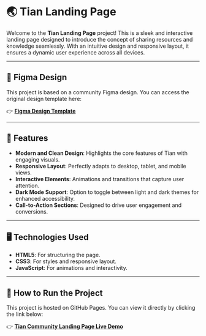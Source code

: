 # 🌏 Tian Landing Page

Welcome to the **Tian Landing Page** project! This is a sleek and interactive landing page designed to introduce the concept of sharing resources and knowledge seamlessly. With an intuitive design and responsive layout, it ensures a dynamic user experience across all devices.

---

## 🎨 Figma Design

This project is based on a community Figma design. You can access the original design template here:

👉 [**Figma Design Template**](https://www.figma.com/design/Yj6GZtiSYAiTll93ygZ9fm/FREE-LANDING-PAGE-TEMPLATE---RESPONSIVE-(Community)?node-id=1-2&p=f&t=gNu73hbyE56tr6tq-0)

---

## 🌟 Features

- **Modern and Clean Design**: Highlights the core features of Tian with engaging visuals.
- **Responsive Layout**: Perfectly adapts to desktop, tablet, and mobile views.
- **Interactive Elements**: Animations and transitions that capture user attention.
- **Dark Mode Support**: Option to toggle between light and dark themes for enhanced accessibility.
- **Call-to-Action Sections**: Designed to drive user engagement and conversions.

---

## 🖥️ Technologies Used

- **HTML5**: For structuring the page.
- **CSS3**: For styles and responsive layout.
- **JavaScript**: For animations and interactivity.

---

## 🚀 How to Run the Project

This project is hosted on GitHub Pages. You can view it directly by clicking the link below:

👉 [**Tian Community Landing Page Live Demo**](https://plntry.github.io/community-landing-page/)
